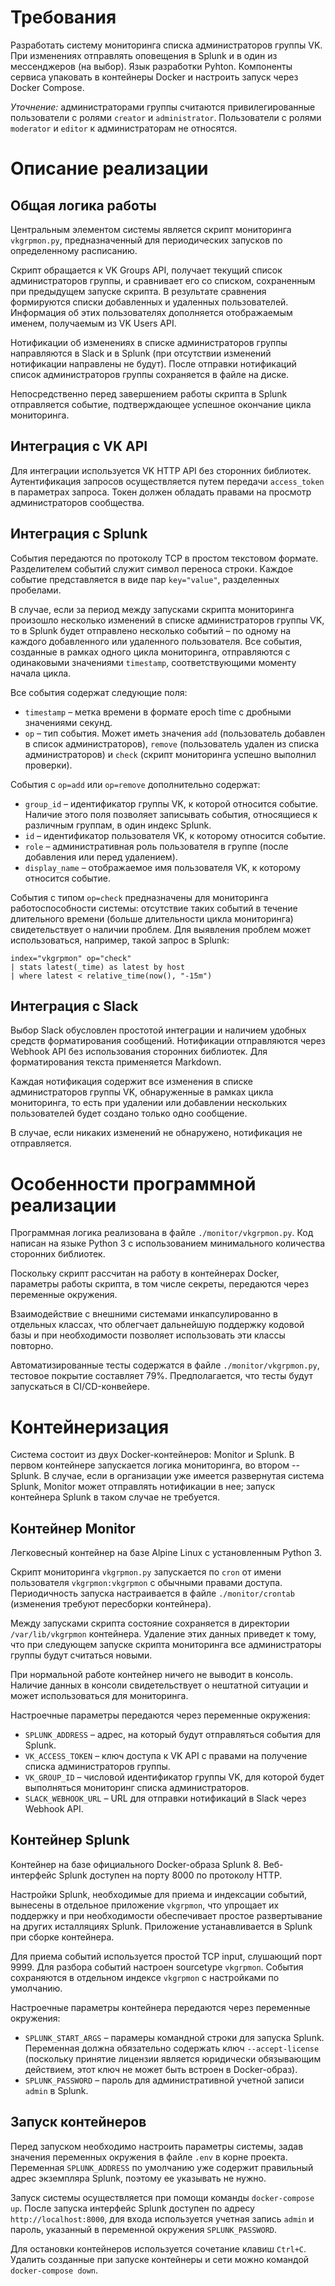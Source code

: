 # Требования

Разработать систему мониторинга списка администраторов группы VK. При изменениях
отправлять оповещения в Splunk и в один из мессенджеров (на выбор). Язык
разработки Pyhton. Компоненты сервиса упаковать в контейнеры Docker и настроить
запуск через Docker Compose.

_Уточнение:_ администраторами группы считаются привилегированные пользователи с
ролями `creator` и `administrator`. Пользователи с ролями `moderator` и `editor`
к администраторам не относятся.

# Описание реализации

## Общая логика работы

Центральным элементом системы является скрипт мониторинга `vkgrpmon.py`,
предназначенный для периодических запусков по определенному расписанию.

Скрипт обращается к VK Groups API, получает текущий список администраторов
группы, и сравнивает его со списком, сохраненным при предыдущем запуске скрипта.
В результате сравнения формируются списки добавленных и удаленных пользователей.
Информация об этих пользователях дополняется отображаемым именем, получаемым из
VK Users API.

Нотификации об изменениях в списке администраторов группы направляются в Slack и
в Splunk (при отсутствии изменений нотификации направлены не будут). После
отправки нотификаций список администраторов группы сохраняется в файле на диске.

Непосредственно перед завершением работы скрипта в Splunk отправляется событие,
подтверждающее успешное окончание цикла мониторинга.

## Интеграция с VK API

Для интеграции используется VK HTTP API без сторонних библиотек. Аутентификация
запросов осуществляется путем передачи `access_token` в параметрах запроса.
Токен должен обладать правами на просмотр администраторов сообщества.

## Интеграция с Splunk

События передаются по протоколу TCP в простом текстовом формате. Разделителем
событий служит символ переноса строки. Каждое событие представляется в виде
пар `key="value"`, разделенных пробелами.

В случае, если за период между запусками скрипта мониторинга произошло несколько
изменений в списке администраторов группы VK, то в Splunk будет отправлено
несколько событий – по одному на каждого добавленного или удаленного
пользователя. Все события, созданные в рамках одного цикла мониторинга,
отправляются с одинаковыми значениями `timestamp`, соответствующими моменту
начала цикла.

Все события содержат следующие поля:

* `timestamp` – метка времени в формате epoch time с дробными значениями секунд.
* `op` – тип события. Может иметь значения `add` (пользователь добавлен в
  список администраторов), `remove` (пользователь удален из списка
  администраторов) и `check` (скрипт мониторинга успешно выполнил проверки).

События с `op=add` или `op=remove` дополнительно содержат:

* `group_id` – идентификатор группы VK, к которой относится событие. Наличие
  этого поля позволяет записывать события, относящиеся к различным группам, в
  один индекс Splunk.
* `id` – идентификатор пользователя VK, к которому относится событие.
* `role` – административная роль пользователя в группе (после добавления или
  перед удалением).
* `display_name` – отображаемое имя пользователя VK, к которому относится
  событие.

События с типом `op=check` предназначены для мониторинга работоспособности
системы: отсутствие таких событий в течение длительного времени (больше
длительности цикла мониторинга) свидетельствует о наличии проблем. Для выявления
проблем может использоваться, например, такой запрос в Splunk:

```
index="vkgrpmon" op="check"
| stats latest(_time) as latest by host
| where latest < relative_time(now(), "-15m")
```

## Интеграция с Slack

Выбор Slack обусловлен простотой интеграции и наличием удобных средств
форматирования сообщений. Нотификации отправляются через Webhook API без
использования сторонних библиотек. Для форматирования текста применяется
Markdown.

Каждая нотификация содержит все изменения в списке администраторов группы VK,
обнаруженные в рамках цикла мониторинга, то есть при удалении или добавлении
нескольких пользователей будет создано только одно сообщение.

В случае, если никаких изменений не обнаружено, нотификация не отправляется.

# Особенности программной реализации

Программная логика реализована в файле `./monitor/vkgrpmon.py`. Код написан на
языке Python 3 с использованием минимального количества сторонних библиотек.

Поскольку скрипт рассчитан на работу в контейнерах Docker, параметры работы
скрипта, в том числе секреты, передаются через переменные окружения.

Взаимодействие с внешними системами инкапсулированно в отдельных классах, что
облегчает дальнейшую поддержку кодовой базы и при необходимости позволяет
использовать эти классы повторно.

Автоматизированные тесты содержатся в файле `./monitor/vkgrpmon.py`, тестовое
покрытие составляет 79%. Предполагается, что тесты будут запускаться в
CI/CD-конвейере.

# Контейнеризация

Система состоит из двух Docker-контейнеров: Monitor и Splunk. В первом
контейнере запускается логика мониторинга, во втором -- Splunk. В случае, если в
организации уже имеется развернутая система Splunk, Monitor может отправлять
нотификации в нее; запуск контейнера Splunk в таком случае не требуется.

## Контейнер Monitor

Легковесный контейнер на базе Alpine Linux с установленным Python 3.

Скрипт мониторинга `vkgrpmon.py` запускается по `cron` от имени
пользователя `vkgrpmon:vkgrpmon` с обычными правами доступа. Периодичность
запуска настраивается в файле `./monitor/crontab` (изменения требуют пересборки
контейнера).

Между запусками скрипта состояние сохраняется в директории
`/var/lib/vkgrpmon` контейнера. Удаление этих данных приведет к тому, что при
следующем запуске скрипта мониторинга все администраторы группы будут считаться
новыми.

При нормальной работе контейнер ничего не выводит в консоль. Наличие данных в
консоли свидетельствует о нештатной ситуации и может использоваться для
мониторинга.

Настроечные параметры передаются через переменные окружения:

* `SPLUNK_ADDRESS` – адрес, на который будут отправляться события для Splunk.
* `VK_ACCESS_TOKEN` – ключ доступа к VK API с правами на получение списка
  администраторов группы.
* `VK_GROUP_ID` – числовой идентификатор группы VK, для которой будет
  выполняться мониторинг списка администраторов.
* `SLACK_WEBHOOK_URL` – URL для отправки нотификаций в Slack через Webhook API.

## Контейнер Splunk

Контейнер на базе официального Docker-образа Splunk 8. Веб-интерфейс Splunk
доступен на порту 8000 по протоколу HTTP.

Настройки Splunk, необходимые для приема и индексации событий, вынесены в
отдельное приложение `vkgrpmon`, что упрощает их поддержку и при необходимости
обеспечивает простое развертывание на других исталляциях Splunk. Приложение
устанавливается в Splunk при сборке контейнера.

Для приема событий используется простой TCP input, слушающий порт 9999. Для
разбора событий настроен sourcetype `vkgrpmon`. События сохраняются в отдельном
индексе `vkgrpmon` с настройками по умолчанию.

Настроечные параметры контейнера передаются через переменные окружения:

* `SPLUNK_START_ARGS` – парамеры командной строки для запуска Splunk. Переменная
  должна обязательно содержать ключ `--accept-license` (поскольку принятие
  лицензии является юридически обязывающим действием, этот ключ не может быть
  встроен в Docker-образ).
* `SPLUNK_PASSWORD` – пароль для административной учетной записи `admin` в
  Splunk.

## Запуск контейнеров

Перед запуском необходимо настроить параметры системы, задав значения переменных
окружения в файле `.env` в корне проекта. Переменная `SPLUNK_ADDRESS` по
умолчанию уже содержит правильный адрес экземпляра Splunk, поэтому ее указывать
не нужно.

Запуск системы осуществляется при помощи команды `docker-compose up`. После
запуска интерфейс Splunk доступен по адресу `http://localhost:8000`, для входа
используется учетная запись `admin` и пароль, указанный в переменной
окружения `SPLUNK_PASSWORD`.

Для остановки контейнеров используется сочетание клавиш `Ctrl+C`. Удалить
созданные при запуске контейнеры и сети можно командой `docker-compose down`.
